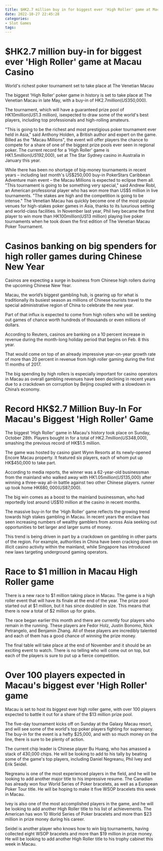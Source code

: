 ```yaml
---
title: $HK2.7 million buy in for biggest ever 'High Roller' game at Macau Casino 
date: 2022-10-27 22:45:28
categories:
- Slot Games
tags:
---
```



#  $HK2.7 million buy-in for biggest ever 'High Roller' game at Macau Casino 

World's richest poker tournament set to take place at The Venetian Macau

The biggest 'High Roller' poker game in history is set to take place at The Venetian Macau in late May, with a buy-in of HK$2.7 million (US$350,000).

The tournament, which will have a guaranteed prize pool of HK$10 million (US$1.3 million), isexpected to draw some of the world's best players, including top professionals and high-rolling amateurs.

"This is going to be the richest and most prestigious poker tournament ever held in Asia," said Anthony Holden, a British author and expert on the game.
Billed as the "Macau Millions", the event will offer players the chance to compete for a share of one of the biggest prize pools ever seen in regional poker.
The current record for a 'High Roller' game is HK$1.5 million (US$192,000), set at The Star Sydney casino in Australia in January this year.

While there has been no shortage of big-money tournaments in recent years – including last month's US$250,000 buy-in PokerStars Caribbean Adventure main event – the Macau Millions is expected to eclipse them all.
"This tournament is going to be something very special," said Andrew Robl, an American professional player who has won more than US$5 million in live tournaments. "The stakes are high and the competition is going to be intense."
The Venetian Macau has quickly become one of the most popular venues for high-stakes poker games in Asia, thanks to its luxurious setting and world-class facilities. In November last year, Phil Ivey became the first player to win more than HK$100 million (US$13 million) playing live poker tournaments when he took down the first edition of The Venetian Macau Poker Tournament.

#  Casinos banking on big spenders for high roller games during Chinese New Year 

Casinos are expecting a surge in business from Chinese high rollers during the upcoming Chinese New Year.

Macau, the world’s biggest gambling hub, is gearing up for what is traditionally its busiest season as millions of Chinese tourists travel to the special administrative region of China to celebrate the new year.

Part of that influx is expected to come from high rollers who will be seeking out games of chance worth hundreds of thousands or even millions of dollars.

According to Reuters, casinos are banking on a 10 percent increase in revenue during the month-long holiday period that begins on Feb. 8 this year.

That would come on top of an already impressive year-on-year growth rate of more than 20 percent in revenue from high roller gaming during the first 11 months of 2017.

The big spending by high rollers is especially important for casino operators in Macau as overall gambling revenues have been declining in recent years due to a crackdown on corruption by Beijing coupled with a slowdown in China’s economy.

#  Record HK$2.7 Million Buy-In For Macau's Biggest 'High Roller' Game 

The biggest 'High Roller' game in Macau's history took place on Sunday, October 28th. Players bought in for a total of HK$2.7 million (US$348,000), smashing the previous record of HK$1.5 million.

The game was hosted by casino giant Wynn Resorts at its newly-opened Encore Macau property. It featured six players, each of whom put up HK$450,000 to take part.

According to media reports, the winner was a 62-year-old businessman from the mainland who walked away with HK$1.05 million (US$135,000) after winning a three-way all-in battle against two other Chinese players. runner up took home HK$680,000 (US$87,000).

The big win comes as a boost to the mainland businessman, who had reportedly lost around US$10 million at the casino in recent months.

The massive buy-in for the 'High Roller' game reflects the growing trend towards high stakes gambling in Macau. In recent years the enclave has seen increasing numbers of wealthy gamblers from across Asia seeking out opportunities to bet larger and larger sums of money.

This trend is being driven in part by a crackdown on gambling in other parts of the region. For example, authorities in China have been cracking down on illicit casino activity within the mainland, while Singapore has introduced new laws targeting underground gaming operators.

#  Race to $1 million in Macau High Roller game 

There is a new race to $1 million taking place in Macau. The game is a high roller event that will have its finale at the end of the year. The prize pool started out at $1 million, but it has since doubled in size. This means that there is now a total of $2 million up for grabs.

The race began earlier this month and there are currently four players who remain in the running. These players are Fedor Holz, Justin Bonomo, Nick Petrangelo, and Benjamin Zhang. All of these players are incredibly talented and each of them has a good chance of winning the prize money.

The final table will take place at the end of November and it should be an exciting event to watch. There is no telling who will come out on top, but each of the players is sure to put up a fierce competition.

#  Over 100 players expected in Macau's biggest ever 'High Roller' game

Macau is set to host its biggest ever high roller game, with over 100 players expected to battle it out for a share of the $13 million prize pool.

The five-day tournament kicks off on Sunday at the Galaxy Macau resort, and will see some of the world's top poker players fighting for supremacy. The buy-in for the event is a hefty $25,000, and with so much money on the line, there is sure to be plenty of action.

The current chip leader is Chinese player Bu Huang, who has amassed a stack of 430,000 chips. He will be looking to add to his tally by beating some of the game's top players, including Daniel Negreanu, Phil Ivey and Erik Seidel.

Negreanu is one of the most experienced players in the field, and he will be looking to add another major title to his impressive resume. The Canadian has already won four World Series of Poker bracelets, as well as a European Poker Tour title. He will be hoping to make it five WSOP bracelets this week in Macau.

Ivey is also one of the most accomplished players in the game, and he will be looking to add another High Roller title to his list of achievements. The American has won 10 World Series of Poker bracelets and more than $23 million in prize money during his career.

Seidel is another player who knows how to win big tournaments, having collected eight WSOP bracelets and more than $19 million in prize money. He will be looking to add another High Roller title to his trophy cabinet this week in Macau.